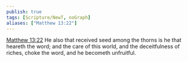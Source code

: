 ```yaml
---
publish: true
tags: [Scripture/NewT, noGraph]
aliases: ["Matthew 13:22"]
---
```

[Matthew 13:22](https://churchofjesuschrist.org/study/scriptures/nt/matt/13?lang=eng&id=p22#p22) He also that received seed among the thorns is he that heareth the word; and the care of this world, and the deceitfulness of riches, choke the word, and he becometh unfruitful.
